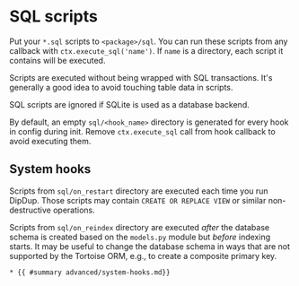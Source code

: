 # SQL scripts

Put your `*.sql` scripts to `<package>/sql`. You can run these scripts from any callback with `ctx.execute_sql('name')`. If `name` is a directory, each script it contains will be executed.

Scripts are executed without being wrapped with SQL transactions. It's generally a good idea to avoid touching table data in scripts.

SQL scripts are ignored if SQLite is used as a database backend.

By default, an empty `sql/<hook_name>` directory is generated for every hook in config during init. Remove `ctx.execute_sql` call from hook callback to avoid executing them.

## System hooks

Scripts from `sql/on_restart` directory are executed each time you run DipDup. Those scripts may contain `CREATE OR REPLACE VIEW` or similar non-destructive operations.

Scripts from `sql/on_reindex` directory are executed _after_ the database schema is created based on the `models.py` module but _before_ indexing starts. It may be useful to change the database schema in ways that are not supported by the Tortoise ORM, e.g., to create a composite primary key.

```admonish info title="See Also"
* {{ #summary advanced/system-hooks.md}}
```
